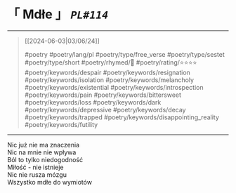 # &#12300; Mdłe &#12301; *`PL#114`*

---

> [[2024-06-03|03/06/24]]
> 
> #poetry 
> #poetry/lang/pl 
> #poetry/type/free_verse #poetry/type/sestet #poetry/type/short 
> #poetry/rhymed/🔴 
> #poetry/rating/⭐⭐⭐⭐ 
> #poetry/keywords/despair #poetry/keywords/resignation #poetry/keywords/isolation #poetry/keywords/melancholy #poetry/keywords/existential #poetry/keywords/introspection #poetry/keywords/pain #poetry/keywords/bittersweet #poetry/keywords/loss #poetry/keywords/dark #poetry/keywords/depressive #poetry/keywords/decay #poetry/keywords/trapped #poetry/keywords/disappointing_reality #poetry/keywords/futility 

---

Nic już nie ma znaczenia  
Nic na mnie nie wpływa  
Ból to tylko niedogodność  
Miłość - nie istnieje  
Nic nie rusza mózgu  
Wszystko mdłe do wymiotów
